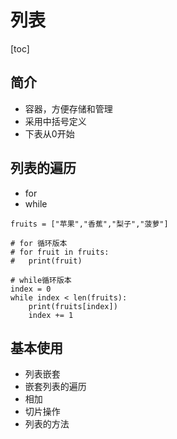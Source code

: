 # 列表
[toc]
## 简介
- 容器，方便存储和管理
- 采用中括号定义
- 下表从0开始
## 列表的遍历
- for
- while
```
fruits = ["苹果","香蕉","梨子","菠萝"]

# for 循环版本
# for fruit in fruits:
# 	print(fruit)

# while循环版本
index = 0
while index < len(fruits):
	print(fruits[index])
	index += 1
```
## 基本使用
- 列表嵌套
- 嵌套列表的遍历
- 相加
- 切片操作
- 列表的方法
